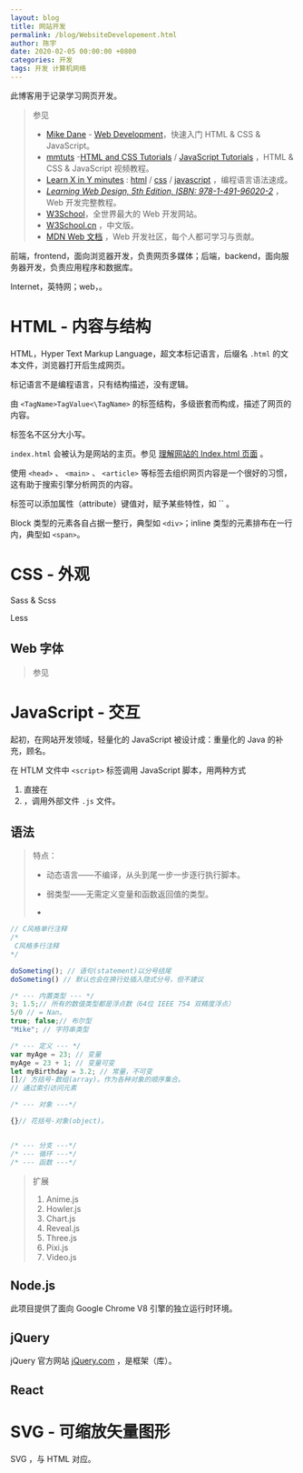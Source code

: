 ```yaml
---
layout: blog
title: 网站开发
permalink: /blog/WebsiteDevelopement.html
author: 陈宇
date: 2020-02-05 00:00:00 +0800
categories: 开发
tags: 开发 计算机网络
---
```


此博客用于记录学习网页开发。

> 参见
>
> * [Mike Dane](https://www.youtube.com/channel/UCvmINlrza7JHB1zkIOuXEbw) - [Web Development](https://www.youtube.com/channel/UCvmINlrza7JHB1zkIOuXEbw/playlists?view=50&sort=dd&shelf_id=3)，快速入门 HTML & CSS & JavaScript。
> * [mmtuts](https://www.youtube.com/channel/UCzyuZJ8zZ-Lhfnz41DG5qLw) -[HTML and CSS Tutorials](https://www.youtube.com/watch?v=TKYsuU86-DQ&list=PL0eyrZgxdwhwNC5ppZo_dYGVjerQY3xYU) / [JavaScript Tutorials](https://www.youtube.com/watch?v=ItYye9h_RXg&list=PL0eyrZgxdwhxNGMWROnaY35NLyEjTqcgB) ，HTML & CSS & JavaScript 视频教程。
> * [Learn X in Y minutes](https://learnxinyminutes.com) : [html](https://learnxinyminutes.com/docs/html/) / [css](https://learnxinyminutes.com/docs/css/) / [javascript](https://learnxinyminutes.com/docs/javascript/) ，编程语言语法速成。
> * *[Learning Web Design, 5th Edition, ISBN: 978-1-491-96020-2](https://www.oreilly.com/library/view/learning-web-design/9781491960196/)* ，Web 开发完整教程。
> * [W3School](https://www.w3schools.com)，全世界最大的 Web 开发网站。
> * [W3School.cn](https://www.w3school.com.cn/) ，中文版。
> * [MDN Web 文档](https://developer.mozilla.org/zh-CN/docs/Learn) ，Web 开发社区，每个人都可学习与贡献。

前端，frontend，面向浏览器开发，负责网页多媒体；后端，backend，面向服务器开发，负责应用程序和数据库。 

Internet，英特网；web，。

# HTML - 内容与结构

HTML，Hyper Text Markup Language，超文本标记语言，后缀名 `.html` 的文本文件，浏览器打开后生成网页。

标记语言不是编程语言，只有结构描述，没有逻辑。

由 `<TagName>TagValue<\TagName>` 的标签结构，多级嵌套而构成，描述了网页的内容。

标签名不区分大小写。

`index.html` 会被认为是网站的主页。参见 [理解网站的 Index.html 页面](https://www.lifewire.com/index-html-page-3466505) 。

使用 `<head>` 、 `<main>` 、 `<article>` 等标签去组织网页内容是一个很好的习惯，这有助于搜索引擎分析网页的内容。

标签可以添加属性（attribute）键值对，赋予某些特性，如 `` 。

Block 类型的元素各自占据一整行，典型如 `<div>`；inline 类型的元素排布在一行内，典型如 `<span>`。

# CSS - 外观

Sass & Scss

Less

## Web 字体

> 参见
>
> 

# JavaScript - 交互

起初，在网站开发领域，轻量化的 JavaScript 被设计成：重量化的 Java 的补充，顾名。

在 HTLM 文件中 `<script>` 标签调用 JavaScript 脚本，用两种方式

1. 直接在
2. ，调用外部文件 `.js` 文件。

## 语法

> 特点：
>
> * 动态语言——不编译，从头到尾一步一步逐行执行脚本。
>
> * 弱类型——无需定义变量和函数返回值的类型。
> * 

```javascript
// C风格单行注释
/*
 C风格多行注释
*/

doSometing(); // 语句(statement)以分号结尾
doSometing() // 默认也会在换行处插入隐式分号，但不建议

/* --- 内置类型 --- */
3; 1.5;// 所有的数值类型都是浮点数（64位 IEEE 754 双精度浮点）
5/0 // = Nan。
true; false;// 布尔型
"Mike"; // 字符串类型

/* --- 定义 --- */
var myAge = 23; // 变量
myAge = 23 + 1; // 变量可变
let myBirthday = 3.2; // 常量，不可变
[]// 方括号-数组(array)。作为各种对象的顺序集合。
// 通过索引访问元素

/* --- 对象 ---*/

{}// 花括号-对象(object)。


/* --- 分支 ---*/
/* --- 循环 ---*/
/* --- 函数 ---*/
```

> 扩展
>
> 1. Anime.js
> 2. Howler.js
> 3. Chart.js
> 4. Reveal.js
> 5. Three.js
> 6. Pixi.js
> 7. Video.js

## Node.js

此项目提供了面向 Google Chrome V8 引擎的独立运行时环境。

## jQuery

jQuery 官方网站 [jQuery.com](https://jquery.com) ，是框架（库）。

## React

# SVG - 可缩放矢量图形

SVG ，与 HTML 对应。